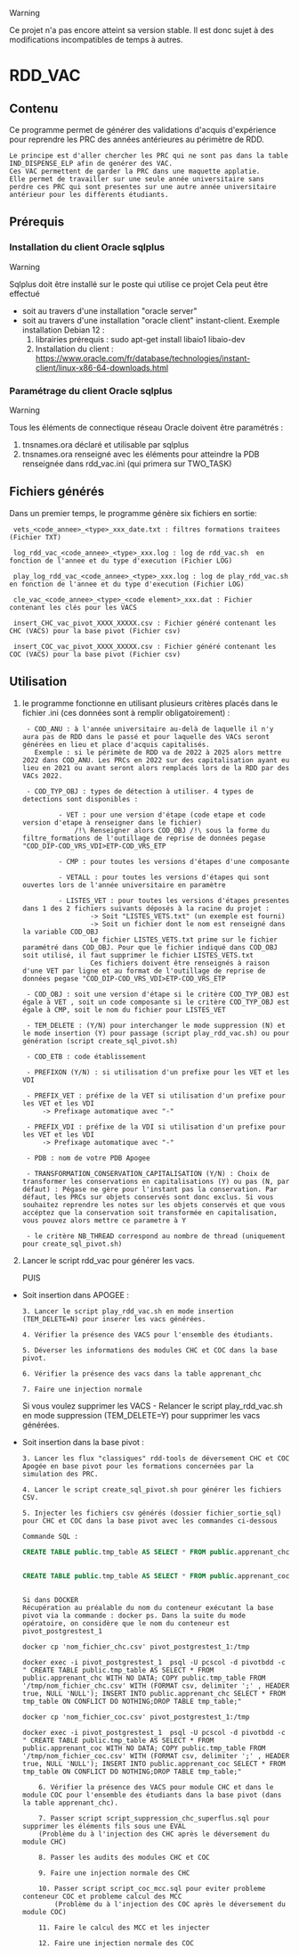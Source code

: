 
> [!WARNING]
> Ce projet n'a pas encore atteint sa version stable. Il est donc sujet à des
> modifications incompatibles de temps à autres.

# RDD_VAC

## Contenu
Ce programme permet de générer des validations d'acquis d'expérience pour reprendre les PRC des années antérieures au périmètre de RDD.

    Le principe est d'aller chercher les PRC qui ne sont pas dans la table IND_DISPENSE_ELP afin de genérer des VAC. 
    Ces VAC permettent de garder la PRC dans une maquette applatie. 
    Elle permet de travailler sur une seule année universitaire sans perdre ces PRC qui sont presentes sur une autre année universitaire antérieur pour les diffèrents étudiants. 

## Prérequis
### Installation du client Oracle sqlplus
> [!WARNING]
> Sqlplus doit être installé sur le poste qui utilise ce projet 
> Cela peut être effectué
>   - soit au travers d'une installation "oracle server"
>	- soit au travers d'une installation "oracle client" instant-client. Exemple installation Debian 12 :
>		1. librairies prérequis : sudo apt-get install libaio1 libaio-dev
>		2. Installation du client : https://www.oracle.com/fr/database/technologies/instant-client/linux-x86-64-downloads.html

### Paramétrage du client Oracle sqlplus
> [!WARNING]
> Tous les éléments de connectique réseau Oracle doivent être paramétrés :
> 1. tnsnames.ora déclaré et utilisable par sqlplus
> 2. tnsnames.ora renseigné avec les éléments pour atteindre la PDB renseignée dans rdd_vac.ini (qui primera sur TWO_TASK)

## Fichiers générés

Dans un premier temps, le programme génère six fichiers en sortie:

     vets_<code_annee>_<type>_xxx_date.txt : filtres formations traitees (Fichier TXT)

     log_rdd_vac_<code_annee>_<type>_xxx.log : log de rdd_vac.sh  en fonction de l'annee et du type d'execution (Fichier LOG)

     play_log_rdd_vac_<code_annee>_<type>_xxx.log : log de play_rdd_vac.sh  en fonction de l'annee et du type d'execution (Fichier LOG)

     cle_vac_<code_annee>_<type>_<code element>_xxx.dat : Fichier contenant les clés pour les VACS

     insert_CHC_vac_pivot_XXXX_XXXXX.csv : Fichier généré contenant les CHC (VACS) pour la base pivot (Fichier csv)

     insert_COC_vac_pivot_XXXX_XXXXX.csv : Fichier généré contenant les COC (VACS) pour la base pivot (Fichier csv)


## Utilisation
1. le programme fonctionne en utilisant plusieurs critères placés dans le fichier .ini  (ces données sont à remplir obligatoirement) :

		- COD_ANU : à l'année universitaire au-delà de laquelle il n'y aura pas de RDD dans le passé et pour laquelle des VACs seront générées en lieu et place d'acquis capitalisés.
		  Exemple : si le périmète de RDD va de 2022 à 2025 alors mettre 2022 dans COD_ANU. Les PRCs en 2022 sur des capitalisation ayant eu lieu en 2021 ou avant seront alors remplacés lors de la RDD par des VACs 2022.
 
		- COD_TYP_OBJ : types de détection à utiliser. 4 types de detections sont disponibles :
 
				- VET : pour une version d'étape (code etape et code version d'etape à renseigner dans le fichier)
					/!\ Renseigner alors COD_OBJ /!\ sous la forme du filtre_formations de l'outillage de reprise de données pegase "COD_DIP-COD_VRS_VDI>ETP-COD_VRS_ETP
 
				- CMP : pour toutes les versions d'étapes d'une composante

				- VETALL : pour toutes les versions d'étapes qui sont ouvertes lors de l'année universitaire en paramètre

				- LISTES_VET : pour toutes les versions d'étapes presentes dans 1 des 2 fichiers suivants déposés à la racine du projet :
						-> Soit "LISTES_VETS.txt" (un exemple est fourni)
						-> Soit un fichier dont le nom est renseigné dans la variable COD_OBJ
						Le fichier LISTES_VETS.txt prime sur le fichier paramétré dans COD_OBJ. Pour que le fichier indiqué dans COD_OBJ soit utilisé, il faut supprimer le fichier LISTES_VETS.txt
						Ces fichiers doivent être renseignés à raison d'une VET par ligne et au format de l'outillage de reprise de données pegase "COD_DIP-COD_VRS_VDI>ETP-COD_VRS_ETP

		- COD_OBJ : soit une version d'étape si le critère COD_TYP_OBJ est égale à VET , soit un code composante si le critère COD_TYP_OBJ est égale à CMP, soit le nom du fichier pour LISTES_VET

		- TEM_DELETE : (Y/N) pour interchanger le mode suppression (N) et le mode insertion (Y) pour passage (script play_rdd_vac.sh) ou pour génération (script create_sql_pivot.sh)

		- COD_ETB : code établissement
	
		- PREFIXON (Y/N) : si utilisation d'un prefixe pour les VET et les VDI
	
		- PREFIX_VET : préfixe de la VET si utilisation d'un prefixe pour les VET et les VDI
			-> Prefixage automatique avec "-"

		- PREFIX_VDI : préfixe de la VDI si utilisation d'un prefixe pour les VET et les VDI
			-> Prefixage automatique avec "-"

		- PDB : nom de votre PDB Apogee

		- TRANSFORMATION_CONSERVATION_CAPITALISATION (Y/N) : Choix de transformer les conservations en capitalisations (Y) ou pas (N, par défaut) : Pégase ne gère pour l'instant pas la conservation. Par défaut, les PRCs sur objets conservés sont donc exclus. Si vous souhaitez reprendre les notes sur les objets conservés et que vous accéptez que la conservation soit transformée en capitalisation, vous pouvez alors mettre ce parametre à Y

        - le critère NB_THREAD correspond au nombre de thread (uniquement pour create_sql_pivot.sh)
  2. Lancer le script rdd_vac pour générer les vacs.

     PUIS

  * Soit insertion dans APOGEE :

		3. Lancer le script play_rdd_vac.sh en mode insertion (TEM_DELETE=N) pour inserer les vacs générées.

		4. Vérifier la présence des VACS pour l'ensemble des étudiants.
		
		5. Déverser les informations des modules CHC et COC dans la base pivot.

		6. Vérifier la présence des vacs dans la table apprenant_chc
		
		7. Faire une injection normale 

	Si vous voulez supprimer les VACS 
		- Relancer le script play_rdd_vac.sh en mode suppression (TEM_DELETE=Y) pour supprimer les vacs générées.

  * Soit insertion dans la base pivot :

		3. Lancer les flux "classiques" rdd-tools de déversement CHC et COC Apogée en base pivot pour les formations concernées par la simulation des PRC.

		4. Lancer le script create_sql_pivot.sh pour générer les fichiers CSV.
		
		5. Injecter les fichiers csv générés (dossier fichier_sortie_sql) pour CHC et COC dans la base pivot avec les commandes ci-dessous

	```sql
	Commande SQL :

	CREATE TABLE public.tmp_table AS SELECT * FROM public.apprenant_chc WITH NO DATA; COPY public.tmp_table FROM 'nom_fichier_chc.csv' WITH (FORMAT csv, delimiter ';' , HEADER true, NULL 'NULL'); INSERT INTO public.apprenant_chc SELECT * FROM tmp_table ON CONFLICT DO NOTHING;DROP TABLE tmp_table;


	CREATE TABLE public.tmp_table AS SELECT * FROM public.apprenant_coc WITH NO DATA; COPY public.tmp_table FROM 'nom_fichier_coc.csv' WITH (FORMAT csv, delimiter ';' , HEADER true, NULL 'NULL'); INSERT INTO public.apprenant_coc SELECT * FROM tmp_table ON CONFLICT DO NOTHING;DROP TABLE tmp_table;

	```

	```docker

	Si dans DOCKER
	Récupération au préalable du nom du conteneur exécutant la base pivot via la commande : docker ps. Dans la suite du mode opératoire, on considère que le nom du conteneur est pivot_postgrestest_1

	docker cp 'nom_fichier_chc.csv' pivot_postgrestest_1:/tmp

	docker exec -i pivot_postgrestest_1  psql -U pcscol -d pivotbdd -c " CREATE TABLE public.tmp_table AS SELECT * FROM public.apprenant_chc WITH NO DATA; COPY public.tmp_table FROM '/tmp/nom_fichier_chc.csv' WITH (FORMAT csv, delimiter ';' , HEADER true, NULL 'NULL'); INSERT INTO public.apprenant_chc SELECT * FROM tmp_table ON CONFLICT DO NOTHING;DROP TABLE tmp_table;"

	docker cp 'nom_fichier_coc.csv' pivot_postgrestest_1:/tmp

	docker exec -i pivot_postgrestest_1  psql -U pcscol -d pivotbdd -c " CREATE TABLE public.tmp_table AS SELECT * FROM public.apprenant_coc WITH NO DATA; COPY public.tmp_table FROM '/tmp/nom_fichier_coc.csv' WITH (FORMAT csv, delimiter ';' , HEADER true, NULL 'NULL'); INSERT INTO public.apprenant_coc SELECT * FROM tmp_table ON CONFLICT DO NOTHING;DROP TABLE tmp_table;"

	```

			6. Vérifier la présence des VACS pour module CHC et dans le module COC pour l'ensemble des étudiants dans la base pivot (dans la table apprenant_chc).

			7. Passer script script_suppression_chc_superflus.sql pour supprimer les éléments fils sous une EVAL
			(Problème du à l'injection des CHC après le déversement du module CHC)

			8. Passer les audits des modules CHC et COC

			9. Faire une injection normale des CHC

			10. Passer script script_coc_mcc.sql pour eviter probleme conteneur COC et probleme calcul des MCC
				(Problème du à l'injection des COC après le déversement du module COC)
					
			11. Faire le calcul des MCC et les injecter

			12. Faire une injection normale des COC

